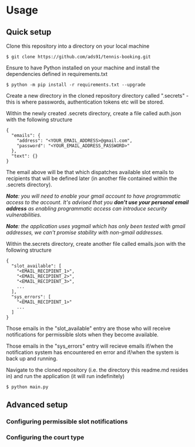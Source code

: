 # Usage

## Quick setup

Clone this repository into a directory on your local machine

```
$ git clone https://github.com/ads91/tennis-booking.git
```

Ensure to have Python installed on your machine and install the dependencies defined in requirements.txt

```
$ python -m pip install -r requirements.txt --upgrade
```

Create a new directory in the cloned repository directory called ".secrets" - this is where passwords, authentication tokens etc will be stored.

Within the newly created .secrets directory, create a file called auth.json with the following structure

```
{
  "emails": {
    "address": "<YOUR_EMAIL_ADDRESS>@gmail.com",
    "password": "<YOUR_EMAIL_ADDRESS_PASSWORD>"
  },
  "text": {}
}
```

The email above will be that which dispatches available slot emails to recipients that will be defined later (in another file contained within the .secrets directory).

***Note**: you will need to enable your gmail account to have programmatic access to the account. It's advised that you **don't use your personal email address** as enabling programmatic access can introduce security vulnerabilities.*

***Note**: the application uses yagmail which has only been tested with gmail addresses, we can't promise stability with non-gmail addresses.*

Within the.secrets directory, create another file called emails.json with the following structure

```
{
  "slot_available": [
    "<EMAIL_RECIPIENT_1>",
    "<EMAIL_RECIPIENT_2>",
    "<EMAIL_RECIPIENT_3>",
    ...
  ],
  "sys_errors": [
    "<EMAIL_RECIPIENT_1>"
    ...
  ]
}
```

Those emails in the "slot_available" entry are those who will receive notifications for permissible slots when they become available.

Those emails in the "sys_errors" entry will recieve emails if/when the notification system has encountered en error and if/when the system is back up and running.

Navigate to the cloned repository (i.e. the directory this readme.md resides in) and run the application (it will run indefinitely)

```
$ python main.py
```

## Advanced setup

### Configuring permissible slot notifications

### Configuring the court type
